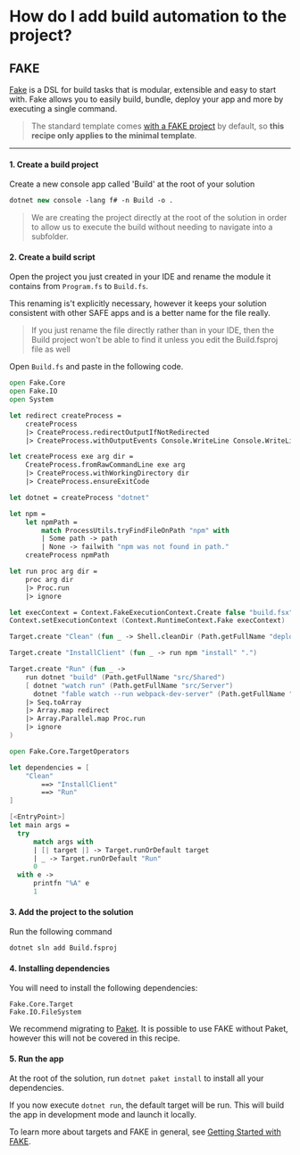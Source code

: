 # How do I add build automation to the project?

## FAKE
[Fake](https://fake.build/) is a DSL for build tasks that is modular, extensible and easy to start with. Fake allows you to easily build, bundle, deploy your app and more by executing a single command.

> The standard template comes [with a FAKE project](../../template-safe-commands.md) by default, so **this recipe only applies to the minimal template**.

---
#### 1. Create a build project

Create a new console app called 'Build' at the root of your solution

```fsharp
dotnet new console -lang f# -n Build -o .
```

> We are creating the project directly at the root of the solution in order to allow us to execute the build without needing to navigate into a subfolder.

#### 2. Create a build script

Open the project you just created in your IDE and rename the module it contains from `Program.fs` to `Build.fs`.

This renaming is't explicitly necessary, however it keeps your solution consistent with other SAFE apps and is a better name for the file really.

> If you just rename the file directly rather than in your IDE, then the Build project won't be able to find it unless you edit the Build.fsproj file as well

Open `Build.fs` and paste in the following code.

```fsharp
open Fake.Core
open Fake.IO
open System

let redirect createProcess =
    createProcess
    |> CreateProcess.redirectOutputIfNotRedirected
    |> CreateProcess.withOutputEvents Console.WriteLine Console.WriteLine

let createProcess exe arg dir =
    CreateProcess.fromRawCommandLine exe arg
    |> CreateProcess.withWorkingDirectory dir
    |> CreateProcess.ensureExitCode

let dotnet = createProcess "dotnet"

let npm =
    let npmPath =
        match ProcessUtils.tryFindFileOnPath "npm" with
        | Some path -> path
        | None -> failwith "npm was not found in path."
    createProcess npmPath

let run proc arg dir =
    proc arg dir
    |> Proc.run
    |> ignore

let execContext = Context.FakeExecutionContext.Create false "build.fsx" [ ]
Context.setExecutionContext (Context.RuntimeContext.Fake execContext)

Target.create "Clean" (fun _ -> Shell.cleanDir (Path.getFullName "deploy"))

Target.create "InstallClient" (fun _ -> run npm "install" ".")

Target.create "Run" (fun _ ->
    run dotnet "build" (Path.getFullName "src/Shared")
    [ dotnet "watch run" (Path.getFullName "src/Server")
      dotnet "fable watch --run webpack-dev-server" (Path.getFullName "src/Client") ]
    |> Seq.toArray
    |> Array.map redirect
    |> Array.Parallel.map Proc.run
    |> ignore
)

open Fake.Core.TargetOperators

let dependencies = [
    "Clean"
        ==> "InstallClient"
        ==> "Run"
]

[<EntryPoint>]
let main args =
  try
      match args with
      | [| target |] -> Target.runOrDefault target
      | _ -> Target.runOrDefault "Run"
      0
  with e ->
      printfn "%A" e
      1
```

#### 3. Add the project to the solution

Run the following command

```bash
dotnet sln add Build.fsproj
```
#### 4. Installing dependencies

You will need to install the following dependencies:

```
Fake.Core.Target
Fake.IO.FileSystem
```

We recommend migrating to [Paket](https://fsprojects.github.io/Paket/).
It is possible to use FAKE without Paket, however this will not be covered in this recipe.

#### 5. Run the app

At the root of the solution, run `dotnet paket install` to install all your dependencies.

If you now execute `dotnet run`, the default target will be run. This will build the app in development mode and launch it locally.

To learn more about targets and FAKE in general, see [Getting Started with FAKE](https://fake.build/guide/getting-started.html#Minimal-Example).


